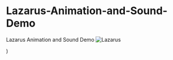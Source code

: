 # Lazarus-Animation-and-Sound-Demo
Lazarus Animation and Sound Demo
![Lazarus](Lazarus-Animation-and-Sound-Demo/images/ruff.png)

)
